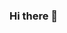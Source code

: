 ### Hi there 👋

<!--
**113860-RomeroFernando/113860-RomeroFernando** is a ✨ _special_ ✨ repository because its `README.md` (this file) appears on your GitHub profile.

Here are some ideas to get you started:

Mi name is Fernando, but you can call me Fer. I´m student of programming.

- 🔭 I’m currently studying the programming technician on UTN-FRC.
- 🌱 I’m currently learning some programming lenguajes such as C#, SQL, JAVA, PYTHON.
- 👯 I’m looking to collaborate on teams that are developing projects of programming. 
- 📫 My email address is romerofernandonicolas@gmail.com
-->
